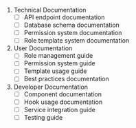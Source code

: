 1. Technical Documentation
   - [ ] API endpoint documentation
   - [ ] Database schema documentation
   - [ ] Permission system documentation
   - [ ] Role template system documentation

2. User Documentation
   - [ ] Role management guide
   - [ ] Permission system guide
   - [ ] Template usage guide
   - [ ] Best practices documentation

3. Developer Documentation
   - [ ] Component documentation
   - [ ] Hook usage documentation
   - [ ] Service integration guide
   - [ ] Testing guide